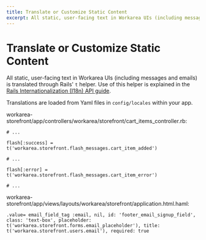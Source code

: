 ```yaml
---
title: Translate or Customize Static Content
excerpt: All static, user-facing text in Workarea UIs (including messages and emails) is translated through Rails' t helper. Use of this helper is explained in the Rails Internationalization (I18n) API guide.
---
```


# Translate or Customize Static Content

All static, user-facing text in Workarea UIs (including messages and emails) is translated through Rails' `t` helper. Use of this helper is explained in the [Rails Internationalization (I18n) API guide](http://guides.rubyonrails.org/i18n.html).

Translations are loaded from Yaml files in `config/locales` within your app.

workarea-storefront/app/controllers/workarea/storefront/cart\_items\_controller.rb:

```
# ...

flash[:success] = t('workarea.storefront.flash_messages.cart_item_added')

# ...

flash[:error] = t('workarea.storefront.flash_messages.cart_item_error')

# ...
```

workarea-storefront/app/views/layouts/workarea/storefront/application.html.haml:

```
.value= email_field_tag :email, nil, id: 'footer_email_signup_field', class: 'text-box', placeholder: t('workarea.storefront.forms.email_placeholder'), title: t('workarea.storefront.users.email'), required: true
```
